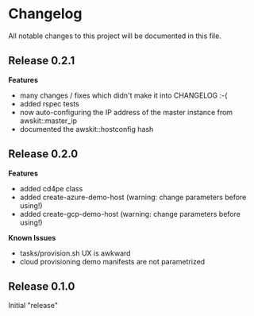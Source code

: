 # Changelog

All notable changes to this project will be documented in this file.

## Release 0.2.1

**Features**

* many changes / fixes which didn't make it into CHANGELOG :-(
* added rspec tests
* now auto-configuring the IP address of the master instance from awskit::master_ip
* documented the awskit::hostconfig hash

## Release 0.2.0

**Features**

* added cd4pe class
* added create-azure-demo-host (warning: change parameters before using!)
* added create-gcp-demo-host (warning: change parameters before using!)

**Known Issues**

* tasks/provision.sh UX is awkward
* cloud provisioning demo manifests are not parametrized

## Release 0.1.0

Initial "release"